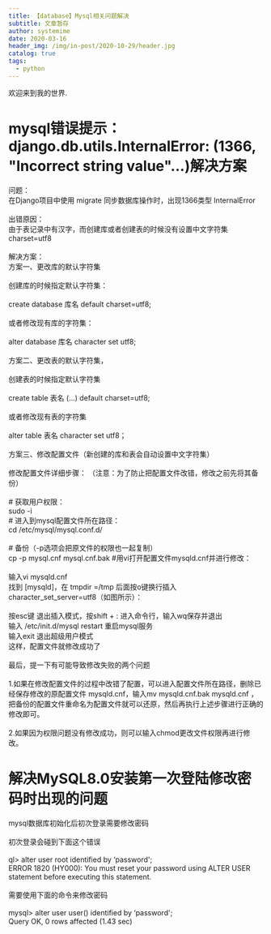 ```yaml
---
title: 【database】Mysql相关问题解决
subtitle: 文章暂存
author: systemime
date: 2020-03-16
header_img: /img/in-post/2020-10-29/header.jpg
catalog: true
tags:
  - python
---
```


欢迎来到我的世界.

<!-- more -->

<a name="Q0jxo"></a>
# mysql错误提示： django.db.utils.InternalError: (1366, "Incorrect string value"...)解决方案
问题：<br />在Django项目中使用 migrate 同步数据库操作时，出现1366类型 InternalError<br />
<br />出错原因：<br />由于表记录中有汉字，而创建库或者创建表的时候没有设置中文字符集charset=utf8<br />
<br />解决方案：<br />方案一、更改库的默认字符集<br />
<br />创建库的时候指定默认字符集：<br />
<br />create database 库名 default charset=utf8;<br />
<br />或者修改现有库的字符集：<br />
<br />alter database 库名 character set utf8;<br />
<br />方案二、更改表的默认字符集，<br />
<br />创建表的时候指定默认字符集<br />
<br />create table 表名 (...) default charset=utf8;<br />
<br />或者修改现有表的字符集<br />
<br />alter table 表名 character set utf8；<br />
<br />方案三、修改配置文件（新创建的库和表会自动设置中文字符集）<br />
<br />修改配置文件详细步骤： （注意：为了防止把配置文件改错，修改之前先将其备份）<br />
<br /># 获取用户权限：<br />sudo -i<br /># 进入到mysql配置文件所在路径：<br />cd /etc/mysql/mysql.conf.d/<br />
<br /># 备份（-p选项会把原文件的权限也一起复制）<br />cp -p mysql.cnf mysql.cnf.bak #用vi打开配置文件mysqld.cnf并进行修改：<br />
<br />输入vi mysqld.cnf<br />找到 [mysqld]，在 tmpdir =/tmp 后面按o键换行插入 character_set_server=utf8（如图所示）：<br />
<br />按esc键 退出插入模式，按shift + : 进入命令行，输入wq保存并退出<br />输入 /etc/init.d/mysql restart 重启mysql服务<br />输入exit 退出超级用户模式<br />这样，配置文件就修改成功了<br />
<br />最后，提一下有可能导致修改失败的两个问题<br />
<br />1.如果在修改配置文件的过程中改错了配置，可以进入配置文件所在路径，删除已经保存修改的原配置文件 mysqld.cnf，输入mv mysqld.cnf.bak mysqld.cnf ，把备份的配置文件重命名为配置文件就可以还原，然后再执行上述步骤进行正确的修改即可。<br />
<br />2.如果因为权限问题没有修改成功，则可以输入chmod更改文件权限再进行修改。<br />

<a name="d0qaz"></a>
# 解决MySQL8.0安装第一次登陆修改密码时出现的问题
mysql数据库初始化后初次登录需要修改密码<br />
<br />初次登录会碰到下面这个错误<br />
<br />ql> alter user root identified by ‘password';<br />ERROR 1820 (HY000): You must reset your password using ALTER USER statement before executing this statement.<br />
<br />需要使用下面的命令来修改密码<br />
<br />mysql> alter user user() identified by ‘password';<br />Query OK, 0 rows affected (1.43 sec)
